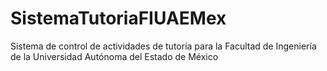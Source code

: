 # SistemaTutoriaFIUAEMex
Sistema de control de actividades de tutoría para la Facultad de Ingeniería de la Universidad Autónoma del Estado de México
